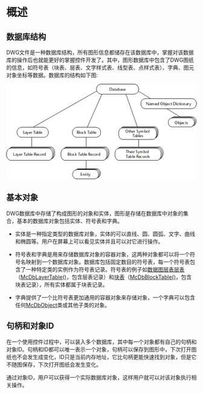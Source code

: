 # 概述

## 数据库结构
DWG文件是一种数据库结构，所有图形信息都储存在该数据库中，掌握对该数据库的操作后也就能更好的掌握控件开发了。其中，图形数据库中包含了DWG图纸的信息，如符号表（块表、层表、文字样式表、线型表、点样式表）、字典、图元对象坐标等数据。数据库的结构如下图:

![数据库结构](../../../assets/img/%E6%95%B0%E6%8D%AE%E5%BA%93%E7%BB%93%E6%9E%84.png)

## 基本对象

DWG数据库中存储了构成图形的对象和实体，图形是存储在数据库中对象的集合，基本的数据库对象包括实体、符号表和字典。

* 实体是一种指定类型的数据库对象，实体的可以直线、圆、圆弧、文字、曲线和椭圆等。用户在屏幕上可以看见实体并且可以对它进行操作。

* 符号表和字典是用来存储数据库对象的容器对象，这两种对象都可以将一个符号名映射到一个数据库对象。数据库包括固定数目的符号表，每一个符号表包含了一种特定类的实例作为符号表记录。符号表的例子如[数据图层表层表](./2.LayerTable.md)（[McDbLayerTable()](../../api/classes/2d.McDbLayerTable.md)，包含层表记录）和[块表](./5.BlockTable.md)（[McDbBlockTable()](../../api/classes/2d.McDbBlockTable.md)，包含块表记录），所有实体都属于块表记录。

* 字典提供了一个比符号表更加通用的容器对象来存储对象，一个字典可以包含任何[McDbObject](../../api/classes/2d.McDbObject.md#class-mcdbobject)类或其他子类的对象。

## 句柄和对象ID

在一个使用控件过程中，可以装入多个数据库，其中每一个对象都有自己的句柄和对象ID。句柄和ID都可以唯一表示一个对象，句柄可以保存到图形中，下次打开图纸也不会发生成变化，ID只是当前内存地址，它比句柄更能快速找到对象，但是它不随图保存，下次打开图纸会发生变化。

通过对象ID，用户可以获得一个实际数据库对象，这样用户就可以对该对象执行相关操作。

